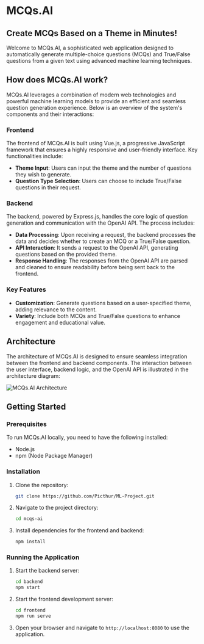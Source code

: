 
# MCQs.AI

## Create MCQs Based on a Theme in Minutes!

Welcome to MCQs.AI, a sophisticated web application designed to automatically generate multiple-choice questions (MCQs) and True/False questions from a given text using advanced machine learning techniques.

## How does MCQs.AI work?

MCQs.AI leverages a combination of modern web technologies and powerful machine learning models to provide an efficient and seamless question generation experience. Below is an overview of the system's components and their interactions:

### Frontend
The frontend of MCQs.AI is built using Vue.js, a progressive JavaScript framework that ensures a highly responsive and user-friendly interface. Key functionalities include:
- **Theme Input**: Users can input the theme and the number of questions they wish to generate.
- **Question Type Selection**: Users can choose to include True/False questions in their request.

### Backend
The backend, powered by Express.js, handles the core logic of question generation and communication with the OpenAI API. The process includes:
- **Data Processing**: Upon receiving a request, the backend processes the data and decides whether to create an MCQ or a True/False question.
- **API Interaction**: It sends a request to the OpenAI API, generating questions based on the provided theme.
- **Response Handling**: The responses from the OpenAI API are parsed and cleaned to ensure readability before being sent back to the frontend.

### Key Features
- **Customization**: Generate questions based on a user-specified theme, adding relevance to the content.
- **Variety**: Include both MCQs and True/False questions to enhance engagement and educational value.

## Architecture
The architecture of MCQs.AI is designed to ensure seamless integration between the frontend and backend components. The interaction between the user interface, backend logic, and the OpenAI API is illustrated in the architecture diagram:

![MCQs.AI Architecture](https://mcqs-ai.web.app/assets/architecture-Gpz_yG5t.png)

## Getting Started

### Prerequisites
To run MCQs.AI locally, you need to have the following installed:
- Node.js
- npm (Node Package Manager)

### Installation
1. Clone the repository:
   ```sh
   git clone https://github.com/Picthur/ML-Project.git
   ```
2. Navigate to the project directory:
   ```sh
   cd mcqs-ai
   ```
3. Install dependencies for the frontend and backend:
   ```sh
   npm install
   ```

### Running the Application
1. Start the backend server:
   ```sh
   cd backend
   npm start
   ```
2. Start the frontend development server:
   ```sh
   cd frontend
   npm run serve
   ```
3. Open your browser and navigate to `http://localhost:8080` to use the application.

